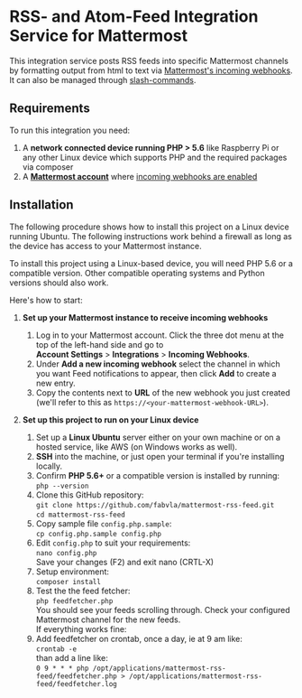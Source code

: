 # RSS- and Atom-Feed Integration Service for Mattermost

This integration service posts RSS feeds into specific Mattermost channels by formatting output from html to text
via [Mattermost's incoming webhooks](https://docs.mattermost.com/developer/webhooks-incoming.html). It can also be managed through [slash-commands](https://docs.mattermost.com/developer/slash-commands.html).

## Requirements

To run this integration you need:

1. A **network connected device running PHP > 5.6** like Raspberry Pi or any other Linux device which supports PHP and the required packages via composer
2. A **[Mattermost account](http://www.mattermost.org/)** where [incoming webhooks are enabled](https://docs.mattermost.com/developer/webhooks-incoming.html)

## Installation

The following procedure shows how to install this project on a Linux device running Ubuntu.
The following instructions work behind a firewall as long as the device has access to your Mattermost instance.

To install this project using a Linux-based device, you will need PHP 5.6 or a compatible version.
Other compatible operating systems and Python versions should also work.

Here's how to start:

1. **Set up your Mattermost instance to receive incoming webhooks**
    1. Log in to your Mattermost account. Click the three dot menu at the top of the left-hand side and go to  
        **Account Settings** > **Integrations** > **Incoming Webhooks**.
    2. Under **Add a new incoming webhook** select the channel in which you want Feed notifications to appear, then click **Add** to create a new entry.
    3. Copy the contents next to **URL** of the new webhook you just created (we'll refer to this as `https://<your-mattermost-webhook-URL>`).

2. **Set up this project to run on your Linux device**
    1. Set up a **Linux Ubuntu** server either on your own machine or on a hosted service, like AWS (on Windows works as well).
    2. **SSH** into the machine, or just open your terminal if you're installing locally.
    3. Confirm **PHP 5.6+** or a compatible version is installed by running:  
        `php --version`
    4. Clone this GitHub repository:  
        `git clone https://github.com/fabvla/mattermost-rss-feed.git`  
        `cd mattermost-rss-feed`
    5. Copy sample file `config.php.sample`:  
        `cp config.php.sample config.php`
    6. Edit `config.php` to suit your requirements:  
        `nano config.php`  
        Save your changes (F2) and exit nano (CRTL-X)
    7. Setup environment:  
         `composer install`
    8. Test the the feed fetcher:  
         `php feedfetcher.php`  
        You should see your feeds scrolling through. Check your configured Mattermost channel for the new feeds.  
        If everything works fine:  
    9. Add feedfetcher on crontab, once a day, ie at 9 am like:  
         `crontab -e`  
        than add a line like:  
         `0 9 * * * php /opt/applications/mattermost-rss-feed/feedfetcher.php > /opt/applications/mattermost-rss-feed/feedfetcher.log`


